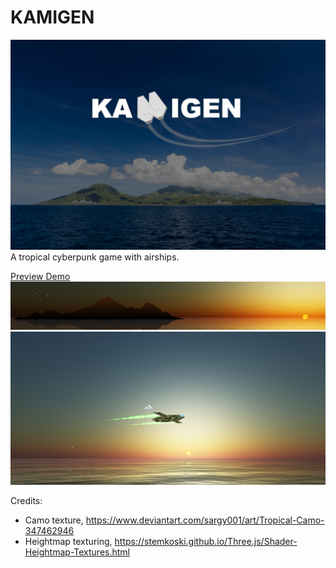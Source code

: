 # KAMIGEN
![Logo](/art/Kamigen%20Logo-01.png)
A tropical cyberpunk game with airships.

[Preview Demo](http://kamigen.paulbrzeski.com)
![Island Screenshot](/art/Kamigen%20Island%20shot.PNG)
![Ship Screenshot](/art/Screenshot%202018-09-21.PNG)

Credits:
- Camo texture, https://www.deviantart.com/sargy001/art/Tropical-Camo-347462946
- Heightmap texturing, https://stemkoski.github.io/Three.js/Shader-Heightmap-Textures.html